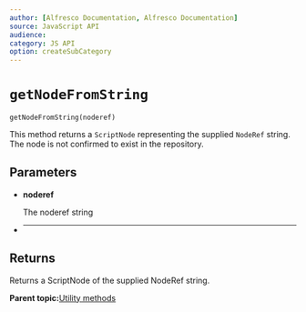 ```yaml
---
author: [Alfresco Documentation, Alfresco Documentation]
source: JavaScript API
audience: 
category: JS API
option: createSubCategory
---
```


# ``getNodeFromString``

``getNodeFromString(noderef)``

This method returns a `ScriptNode` representing the supplied `NodeRef` string. The node is not confirmed to exist in the repository.

## Parameters

-   **noderef**

    The noderef string

-   ****

## Returns

Returns a ScriptNode of the supplied NodeRef string.

**Parent topic:**[Utility methods](../references/API-JS-Utility.md)

